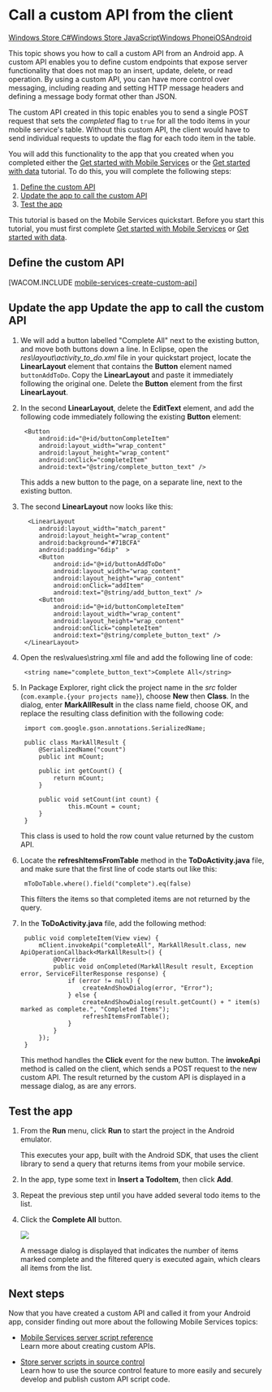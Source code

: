 <properties linkid="mobile-services-call-custom-api-android" writer="ricksal" urlDisplayName="Call a custom API from the client" pageTitle="Call a custom API from an Android client | Mobile Dev Center" metaKeywords="" description="Learn how to define a custom API and then call it from an Android app that uses Windows Azure Mobile Services." metaCanonical="" disqusComments="1" umbracoNaviHide="1" documentationCenter="Mobile" title="Call a custom API from the client" />

# Call a custom API from the client

<div class="dev-center-tutorial-selector sublanding"> 
	<a href="/en-us/develop/mobile/tutorials/call-custom-api-android" title="Windows Store C#">Windows Store C#</a><a href="/en-us/develop/mobile/tutorials/call-custom-api-js" title="Windows Store JavaScript">Windows Store JavaScript</a><a href="/en-us/develop/mobile/tutorials/call-custom-api-wp8" title="Windows Phone">Windows Phone</a><a href="/en-us/develop/mobile/tutorials/call-custom-api-ios" title="iOS">iOS</a><a href="/en-us/develop/mobile/tutorials/call-custom-api-android" title="Android" class="current">Android</a>
</div>

This topic shows you how to call a custom API from an Android app. A custom API enables you to define custom endpoints that expose server functionality that does not map to an insert, update, delete, or read operation. By using a custom API, you can have more control over messaging, including reading and setting HTTP message headers and defining a message body format other than JSON.

The custom API created in this topic enables you to send a single POST request that sets the *completed* flag to `true` for all the todo items in your mobile service's table. Without this custom API, the client would have to send individual requests to update the flag for each todo item in the table.

You will add this functionality to the app that you created when you completed either the [Get started with Mobile Services] or the [Get started with data] tutorial. To do this, you will complete the following steps:

1. [Define the custom API]
2. [Update the app to call the custom API]
3. [Test the app] 

This tutorial is based on the Mobile Services quickstart. Before you start this tutorial, you must first complete [Get started with Mobile Services] or [Get started with data]. 

## <a name="define-custom-api"></a>Define the custom API

[WACOM.INCLUDE [mobile-services-create-custom-api](../includes/mobile-services-create-custom-api.md)]

<h2><a name="update-app"></a><span class="short-header">Update the app </span>Update the app to call the custom API</h2>

1. We will add a button labelled "Complete All" next to the existing button, and move both buttons down a line. In Eclipse, open the *res\layout\activity_to_do.xml* file in your quickstart project, locate the **LinearLayout** element that contains the **Button** element named `buttonAddToDo`. Copy the **LinearLayout** and paste it immediately following the original one. Delete the **Button** element from the first **LinearLayout**.

2. In the second **LinearLayout**, delete the **EditText** element, and add the following  code immediately following the existing **Button** element: 

        <Button
            android:id="@+id/buttonCompleteItem"
            android:layout_width="wrap_content"
            android:layout_height="wrap_content"
            android:onClick="completeItem"
            android:text="@string/complete_button_text" />

	This adds a new button to the page, on a separate line, next to the existing button.

3. The second **LinearLayout** now looks like this:

	     <LinearLayout
	        android:layout_width="match_parent" 
	        android:layout_height="wrap_content" 
	        android:background="#71BCFA"
	        android:padding="6dip"  >
	        <Button
	            android:id="@+id/buttonAddToDo"
	            android:layout_width="wrap_content"
	            android:layout_height="wrap_content"
	            android:onClick="addItem"
	            android:text="@string/add_button_text" />
	        <Button
	            android:id="@+id/buttonCompleteItem"
	            android:layout_width="wrap_content"
	            android:layout_height="wrap_content"
	            android:onClick="completeItem"
	            android:text="@string/complete_button_text" />
	    </LinearLayout>
	

4. Open the res\values\string.xml file and add the following line of code:

    	<string name="complete_button_text">Complete All</string>



5. In Package Explorer, right click the project name in the *src* folder (`com.example.{your projects name}`), choose **New** then **Class**. In the dialog, enter **MarkAllResult** in the class name field, choose OK, and replace the resulting class definition with the following code:

		import com.google.gson.annotations.SerializedName;
		
		public class MarkAllResult {
		    @SerializedName("count")
		    public int mCount;
		    
		    public int getCount() {
		        return mCount;
			}
		
			public void setCount(int count) {
			        this.mCount = count;
			}
		}

	This class is used to hold the row count value returned by the custom API. 

6. Locate the **refreshItemsFromTable** method in the **ToDoActivity.java** file, and make sure that the first line of code starts out like this:

        mToDoTable.where().field("complete").eq(false)

	This filters the items so that completed items are not returned by the query.

7. In the **ToDoActivity.java** file, add the following method:

		public void completeItem(View view) {
			mClient.invokeApi("completeAll", MarkAllResult.class, new ApiOperationCallback<MarkAllResult>() {
		        @Override
		        public void onCompleted(MarkAllResult result, Exception error, ServiceFilterResponse response) {
		            if (error != null) {
						createAndShowDialog(error, "Error");
		            } else {
						createAndShowDialog(result.getCount() + " item(s) marked as complete.", "Completed Items");
						refreshItemsFromTable();
		            }
		        }
		    });
		}
	
	This method handles the **Click** event for the new button. The **invokeApi** method is called on the client, which sends a POST request to the new custom API. The result returned by the custom API is displayed in a message dialog, as are any errors.

## Test the app

1. From the **Run** menu, click **Run** to start the project in the Android emulator.

	This executes your app, built with the Android SDK, that uses the client library to send a query that returns items from your mobile service.


2. In the app, type some text in **Insert a TodoItem**, then click **Add**.

3. Repeat the previous step until you have added several todo items to the list.

4. Click the **Complete All** button.

  	![][4]

	A message dialog is displayed that indicates the number of items marked complete and the filtered query is executed again, which clears all items from the list.

## Next steps

Now that you have created a custom API and called it from your Android app, consider finding out more about the following Mobile Services topics:



* [Mobile Services server script reference]
  <br/>Learn more about creating custom APIs.

* [Store server scripts in source control]
  <br/> Learn how to use the source control feature to more easily and securely develop and publish custom API script code.

<!-- Anchors. -->
[Define the custom API]: #define-custom-api
[Update the app to call the custom API]: #update-app
[Test the app]: #test-app
[Next Steps]: #next-steps

<!-- Images. -->




[4]: ./media/mobile-services-android-call-custom-api/mobile-custom-api-android-completed.png

<!-- URLs. -->
[Mobile Services Android SDK]: http://go.microsoft.com/fwlink/p/?LinkID=280126
[Mobile Services server script reference]: http://go.microsoft.com/fwlink/?LinkId=262293
[My Apps dashboard]: http://go.microsoft.com/fwlink/?LinkId=262039
[Get started with Mobile Services]: /en-us/develop/mobile/tutorials/get-started-android
[Get started with data]: /en-us/develop/mobile/tutorials/get-started-with-data-android
[Get started with authentication]: /en-us/develop/mobile/tutorials/get-started-with-users-android
[Get started with push notifications]: /en-us/develop/mobile/tutorials/get-started-with-push-android

[Define a custom API that supports periodic notifications]: /en-us/develop/mobile/tutorials/create-pull-notifications-android
[Store server scripts in source control]: /en-us/develop/mobile/tutorials/store-scripts-in-source-control
